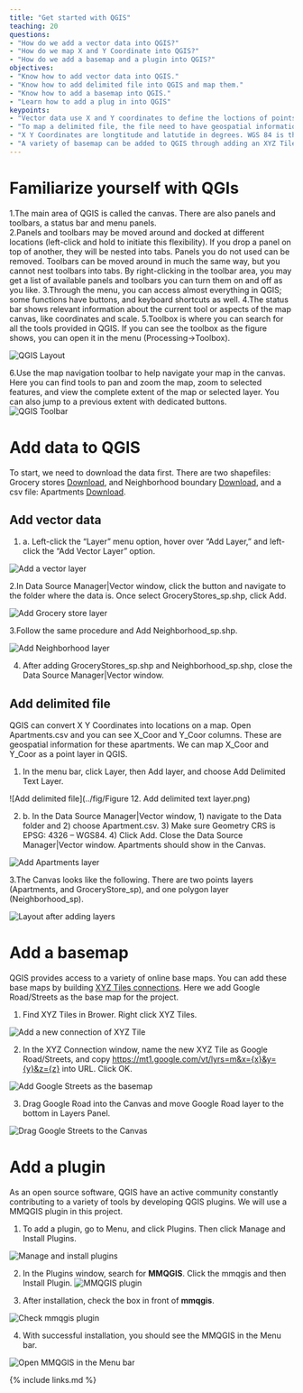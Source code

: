 ```yaml
---
title: "Get started with QGIS"
teaching: 20
questions: 
- "How do we add a vector data into QGIS?"
- "How do we map X and Y Coordinate into QGIS?"
- "How do we add a basemap and a plugin into QGIS?"
objectives:
- "Know how to add vector data into QGIS."
- "Know how to add delimited file into QGIS and map them."
- "Know how to add a basemap into QGIS."
- "Learn how to add a plug in into QGIS"
keypoints:
- "Vector data use X and Y coordinates to define the loctions of points, lines, and areas (polygons) that correspond to map features."
- "To map a delimited file, the file need to have geospatial information (e.g. X Y Coordinates)."
- "X Y Coordinates are longtitude and latutide in degrees. WGS 84 is the most often used geodetic datum to represent coordinates"
- "A variety of basemap can be added to QGIS through adding an XYZ Tile layer."
---
```

# Familiarize yourself with QGIs

1.The main area of QGIS is called the canvas. There are also panels and toolbars, a status bar and menu panels.   
2.Panels and toolbars may be moved around and docked at different locations (left-click and
hold to initiate this flexibility).  If you drop a panel on top of another, they will be nested into tabs. Panels you do not used can be removed. Toolbars can be moved around in much the same way, but you cannot nest toolbars into tabs. By right-clicking in the toolbar area, you may get a list of available panels and toolbars you can turn them on and off as you like.
3.Through the menu, you can access almost everything in QGIS; some functions have buttons, 
and keyboard shortcuts as well.
4.The status bar shows relevant information about the current tool or aspects of the map canvas, like coordinates and scale.
5.Toolbox is where you can search for all the tools provided in QGIS. If you can see the toolbox as the figure shows, you can open it in the menu (Processing->Toolbox).

![QGIS Layout](../fig/Figure7-QGIS-layout.png)

6.Use the map navigation toolbar to help navigate your map in the canvas. Here you can find tools to pan and zoom the map, zoom to selected features, and view the complete extent of the map or selected layer. You can also jump to a previous extent with dedicated buttons.  
![QGIS Toolbar](../fig/Figure8-QGIS-tool-bar.png)

# Add data to QGIS

To start, we need to download the data first. There are two shapefiles: Grocery stores [Download](../data/GroceryStores_sp.zip), and Neighborhood boundary [Download](../data/Neighborhood_sp.zip), and a csv file: Apartments [Download](../data/Apartments.csv).

## Add vector data 

1. a.	Left-click the “Layer” menu option, hover over “Add Layer,” and left-click the “Add Vector Layer” option. 

![Add a vector layer](../fig/Figure9-Add-a-vector-layer.png)

2.In Data Source Manager|Vector window, click the button and navigate to the folder where the data is. Once select GroceryStores_sp.shp, click Add. 

![Add Grocery store layer](../fig/Figure10-add-GroceryStores_sp-layer.png)

3.Follow the same procedure and Add Neighborhood_sp.shp.

![Add Neighborhood layer](../fig/Figure11-Add-Neighiborhood_sp-layer.png)

4. After adding GroceryStores_sp.shp and Neighborhood_sp.shp, close the Data Source Manager|Vector window.

## Add delimited file

QGIS can convert X Y Coordinates into locations on a map. Open Apartments.csv and you can see X_Coor and Y_Coor columns. These are geospatial information for these apartments. We can map X_Coor and Y_Coor as a point layer in QGIS.

1. In the menu bar, click Layer, then Add layer, and choose Add Delimited Text Layer.

![Add delimited file](../fig/Figure 12. Add delimited text layer.png)

2. b.	In the Data Source Manager|Vector window, 1) navigate to the Data folder and 2) choose Apartment.csv. 3) Make sure Geometry CRS is EPSG: 4326 – WGS84. 4) Click Add. Close the Data Source Manager|Vector window. Apartments should show in the Canvas. 

![Add Apartments layer](../fig/Figure13-Add-Apartments-layer.png)


3.The Canvas looks like the following. There are two points layers (Apartments, and GroceryStore_sp), and one polygon layer (Neighborhood_sp).

![Layout after adding layers](../fig/Figure14-Layout-after-adding-layers.png)


# Add a basemap

QGIS provides access to a variety of online base maps. You can add these base maps by building [XYZ Tiles connections](https://www.spatialbias.com/2018/02/qgis-3.0-xyz-tile-layers/). Here we add Google Road/Streets as the base map for the project. 

1. Find XYZ Tiles in Brower. Right click XYZ Tiles. 

![Add a new connection of XYZ Tile](../fig/Figure15-Add-a-new-connection-for-XYZ-Tile.png)

2. In the XYZ Connection window, name the new XYZ Tile as Google Road/Streets, and copy  https://mt1.google.com/vt/lyrs=m&x={x}&y={y}&z={z} into URL. Click OK. 

![Add Google Streets as the basemap](../fig/Figure16-Add-Google-Streets-as-the-basemap.png)

3. Drag Google Road into the Canvas and move Google Road layer to the bottom in Layers Panel. 

![Drag Google Streets to the Canvas](../fig/Figure17-Drag-Google-Streets-to-the-Canvas.png)


# Add a plugin 

As an open source software, QGIS have an active community constantly contributing to a variety of tools by developing QGIS plugins. We will use a MMQGIS plugin in this project. 

1. To add a plugin, go to Menu, and click Plugins. Then click Manage and Install Plugins.

![Manage and install plugins](../fig/Figure26-Manage-and-install-plugins.png)

2. In the Plugins window, search for **MMQGIS**. Click the mmqgis and then Install Plugin. 
![MMQGIS plugin](../fig/Figure27-MMQGIS-plugin.png)

3. After installation, check the box in front of **mmqgis**. 

![Check mmqgis plugin](../fig/Figure28-Check-mmqgis-plugin.png)

4. With successful installation, you should see the MMQGIS in the Menu bar. 

![Open MMQGIS in the Menu bar](../fig/Figure29-Open-MMQGIS-in-the-Menu-bar.png)

{% include links.md %}

